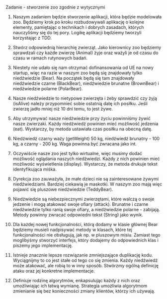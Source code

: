 Zadanie - stworzenie zoo zgodnie z wytycznymi

1. Naszym zadaniem będzie stworzenie aplikacji, która będzie
   modelowała zoo. Będziemy krok po kroku rozbudowywali
   aplikację o kolejne elementy, pamiętając o technikach i dobrych
   zasadach, których nauczyliśmy się do tej pory. Logikę aplikacji
   będziemy tworzyli korzystając z TDD.
   
2. Stwórz odpowiednią hierarchię zwierząt. Jako kierownicy zoo
   będziemy sprawdzali czy każde zwierzę (Animal) żyje oraz ważyli
   je od czasu do czasu w ramach rutynowych badań.
   
3. Niestety nie udało się nam otrzymać dofinansowania od UE na
   nowy startup, więc na razie w naszym zoo będą się znajdowały
   tylko niedźwiedzie (Bear). Na początek będą się tam znajdowały
   niedźwiedzie czarne (BlackBear), niedźwiedzie brunatne
   (BrownBear) i niedźwiedzie polarne (PolarBear).
   
4. Nasze niedźwiedzie to nietypowe zwierzęta i żeby sprawdzić czy
   żyją (isAlive) należy przypomnieć sobie ostatnią datę ich posiłku.
   Jeśli zwierzę jadło mniej niż 10 dni temu, to jest żywe.
   
5. Aby utrzymywać nasze niedźwiedzie przy życiu powinniśmy
   żywić nasze zwierzaki. Każdy niedźwiedź powinien mieć
   możliwość jedzenia (eat). Wystarczy, by metoda ustawiała czas posiłku na obecną datę.
  
6. Niedźwiedź czarny waży (getWeight) 50 kg, niedźwiedź
   brunatny - 100 kg, a czarny - 200 kg.
   Waga powinna być zwracana jako int.
   
7. Oczywiście nasze zoo jest tylko wirtualne, więc musimy dodać
   możliwość oglądania naszych niedźwiedzi. Każdy z nich
   powinien mieć możliwośc wyświetlenia (display).
   Wystarczy, że metoda drukuje tekst identyfikująca miśka.
   
8. Dyrekcja zoo zauważyła, że małe dzieci nie są zainteresowane
   żywymi niedźwiedziami. Bardziej ciekawią je maskotki. W
   naszym zoo mają więc pojawić się pluszowe niedźwiedzie
   (TeddyBear).
   
9. Niedźwiedzie są niebezpiecznymi zwierzętami, które walczą o
   swoje jedzenie i mogą atakować swoje ofiary (attack). Brunatne i
   czarne niedźwiedzie tylko ranią swoje ofiary, a niedźwiedzie
   polarne - zabijają.
   Metody powinny zwracać odpowiedni tekst (String) jako wynik.
   
10. Dla każdej nowej funkcjonalności, którą dodamy w klasie
    głównej Bear będziemy musieli nadpisywać metody w klasach,
    które tej funkcjonalności nie obsługują, jak np. w pluszowym
    misiu. Zamiast tego moglibyśmy stworzyć interfejs, który
    dodajemy do odpowiednich klas i piszemy jego implementację.
    
11. Istnieje znacznie lepsze rozwiązanie zmniejszające duplikację
    kodu. Wyciągnijmy to co jest stałe od tego co się zmienia. Każdy
    niedźwiedź może atakować, ale robią to w inny sposób.
    Stwórzmy ogólną definicję ataku oraz jej konkretne
    implementacje.
    
12. Definiuje rodzinę algorytmów, enkapsulując każdy z nich oraz
    umożliwiając ich łatwą wymianę. Strategia umożliwia
    algorytmom zmienianie się bez konieczności zmiany klientów,
    którzy ich używają. 